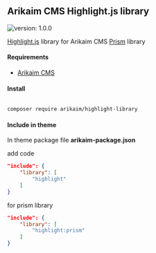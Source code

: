 ## Arikaim CMS Highlight.js library
![version: 1.0.0](https://img.shields.io/github/release/arikaim/highlight-library.svg)


[Highlight.js](https://highlightjs.org/usage) library for Arikaim CMS 
[Prism](https://prismjs.com) library 


#### Requirements 
  * [Arikaim CMS](https://github.com/arikaim/arikaim)
  

#### Install

```sh

composer require arikaim/highlight-library

```

#### Include in theme 

In theme package file **arikaim-package.json**

add code

```json
"include": {    
    "library": [
        "highlight"
    ]
}
```

for prism library

```json
"include": {    
    "library": [
        "highlight:prism"
    ]
}
```
